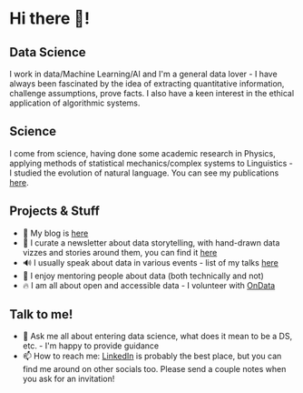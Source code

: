 # Hi there 👋!

## Data Science

I work in data/Machine Learning/AI and I'm a general data lover - I have always been fascinated by the idea of extracting quantitative information, challenge assumptions, prove facts. I also have a keen interest in the ethical application of algorithmic systems. 

## Science

I come from science, having done some academic research in Physics, applying methods of statistical mechanics/complex systems to Linguistics - I studied the evolution of natural language. You can see my publications [here](https://github.com/martinapugliese/martinapugliese/blob/main/scientific_publications.md).

## Projects & Stuff

- 📝 My blog is [here](https://martinapugliese.github.io/)
- 🎨 I curate a newsletter about data storytelling, with hand-drawn data vizzes and stories around them, you can find it [here](https://buttondown.email/martinapugliese)
- 🔊 I usually speak about data in various events - list of my talks [here](https://github.com/martinapugliese/martinapugliese/blob/main/speaking.md)
- 👥 I enjoy mentoring people about data (both technically and not)
- 🔥 I am all about open and accessible data - I volunteer with [OnData](https://github.com/ondata)

## Talk to me!

- 💬 Ask me all about entering data science, what does it mean to be a DS, etc. - I'm happy to provide guidance
- 📫 How to reach me: [LinkedIn](https://www.linkedin.com/in/martinapugliese/) is probably the best place, but you can find me around on other socials too. Please send a couple notes when you ask for an invitation!
